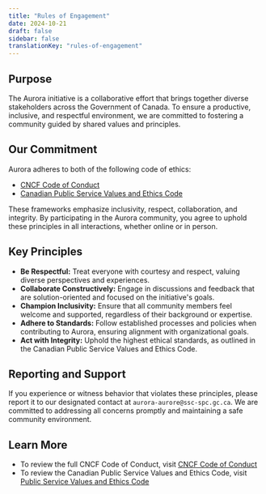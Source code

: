 ```yaml
---
title: "Rules of Engagement"
date: 2024-10-21
draft: false
sidebar: false
translationKey: "rules-of-engagement"
---
```


## Purpose

The Aurora initiative is a collaborative effort that brings together diverse stakeholders across the Government of Canada. To ensure a productive, inclusive, and respectful environment, we are committed to fostering a community guided by shared values and principles.

## Our Commitment

Aurora adheres to both of the following code of ethics:

* [CNCF Code of Conduct](https://github.com/cncf/foundation/blob/main/code-of-conduct.md)
* [Canadian Public Service Values and Ethics Code](https://www.tbs-sct.canada.ca/pol/doc-eng.aspx?id=25049)

These frameworks emphasize inclusivity, respect, collaboration, and integrity. By participating in the Aurora community, you agree to uphold these principles in all interactions, whether online or in person.

## Key Principles

- **Be Respectful:** Treat everyone with courtesy and respect, valuing diverse perspectives and experiences.
- **Collaborate Constructively:** Engage in discussions and feedback that are solution-oriented and focused on the initiative's goals.
- **Champion Inclusivity:** Ensure that all community members feel welcome and supported, regardless of their background or expertise.
- **Adhere to Standards:** Follow established processes and policies when contributing to Aurora, ensuring alignment with organizational goals.
- **Act with Integrity:** Uphold the highest ethical standards, as outlined in the Canadian Public Service Values and Ethics Code.

## Reporting and Support

If you experience or witness behavior that violates these principles, please report it to our designated contact at `aurora-aurore@ssc-spc.gc.ca`. We are committed to addressing all concerns promptly and maintaining a safe community environment.

## Learn More

* To review the full CNCF Code of Conduct, visit [CNCF Code of Conduct](https://github.com/cncf/foundation/blob/main/code-of-conduct.md)
* To review the Canadian Public Service Values and Ethics Code, visit [Public Service Values and Ethics Code](https://www.tbs-sct.canada.ca/pol/doc-eng.aspx?id=25049)
